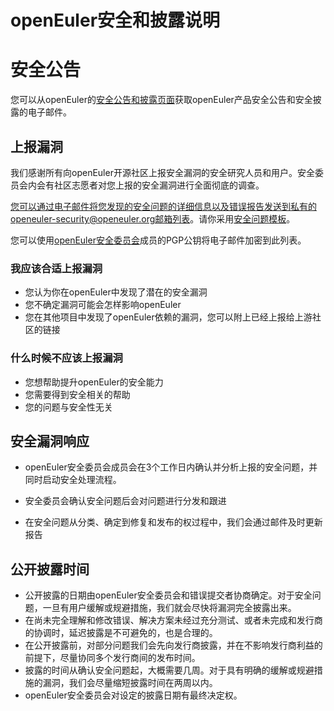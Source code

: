 # openEuler安全和披露说明



# 安全公告

您可以从openEuler的[安全公告和披露页面](https://www.openeuler.org/zh/security/security-bulletins/)获取openEuler产品安全公告和安全披露的电子邮件。



## 上报漏洞

我们感谢所有向openEuler开源社区上报安全漏洞的安全研究人员和用户。安全委员会内会有社区志愿者对您上报的安全漏洞进行全面彻底的调查。

您可以通过电子邮件将您发现的安全问题的详细信息以及错误报告发送到私有的openeuler-security@openeuler.org邮箱列表。请你采用[安全问题模板](template-security-bug.md)。

您可以使用[openEuler安全委员会](README.md)成员的PGP公钥将电子邮件加密到此列表。



### 我应该合适上报漏洞

- 您认为你在openEuler中发现了潜在的安全漏洞
- 您不确定漏洞可能会怎样影响openEuler
- 您在其他项目中发现了openEuler依赖的漏洞，您可以附上已经上报给上游社区的链接



### 什么时候不应该上报漏洞

- 您想帮助提升openEuler的安全能力
- 您需要得到安全相关的帮助
- 您的问题与安全性无关



## 安全漏洞响应

- openEuler安全委员会成员会在3个工作日内确认并分析上报的安全问题，并同时启动安全处理流程。

- 安全委员会确认安全问题后会对问题进行分发和跟进
- 在安全问题从分类、确定到修复和发布的权过程中，我们会通过邮件及时更新报告



## 公开披露时间

- 公开披露的日期由openEuler安全委员会和错误提交者协商确定。对于安全问题，一旦有用户缓解或规避措施，我们就会尽快将漏洞完全披露出来。
- 在尚未完全理解和修改错误、解决方案未经过充分测试、或者未完成和发行商的协调时，延迟披露是不可避免的，也是合理的。
- 在公开披露前，对部分问题我们会先向发行商披露，并在不影响发行商利益的前提下，尽量协同多个发行商间的发布时间。
- 披露的时间从确认安全问题起，大概需要几周。对于具有明确的缓解或规避措施的漏洞，我们会尽量缩短披露时间在两周以内。
- openEuler安全委员会对设定的披露日期有最终决定权。
